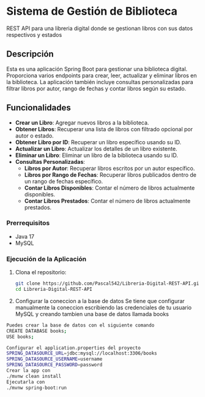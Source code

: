 #  Sistema de Gestión de Biblioteca
REST API para una libreria digital donde se gestionan libros con sus datos respectivos y estados

## Descripción

Esta es una aplicación Spring Boot para gestionar una biblioteca digital. Proporciona varios endpoints para crear, leer, actualizar y eliminar libros en la biblioteca. La aplicación también incluye consultas personalizadas para filtrar libros por autor, rango de fechas y contar libros según su estado.

## Funcionalidades

- **Crear un Libro**: Agregar nuevos libros a la biblioteca.
- **Obtener Libros**: Recuperar una lista de libros con filtrado opcional por autor o estado.
- **Obtener Libro por ID**: Recuperar un libro específico usando su ID.
- **Actualizar un Libro**: Actualizar los detalles de un libro existente.
- **Eliminar un Libro**: Eliminar un libro de la biblioteca usando su ID.
- **Consultas Personalizadas**:
  - **Libros por Autor**: Recuperar libros escritos por un autor específico.
  - **Libros por Rango de Fechas**: Recuperar libros publicados dentro de un rango de fechas específico.
  - **Contar Libros Disponibles**: Contar el número de libros actualmente disponibles.
  - **Contar Libros Prestados**: Contar el número de libros actualmente prestados.

### Prerrequisitos

- Java 17
- MySQL

### Ejecución de la Aplicación

1. Clona el repositorio:

   ```bash
   git clone https://github.com/Pascal542/Libreria-Digital-REST-API.git
   cd Libreria-Digital-REST-API

2. Configurar la coneccion a la base de datos
Se tiene que configurar manualmente la coneccion escribiendo las credenciales de tu usuario MySQL
y creando tambien una base de datos llamada books

  ```bash
Puedes crear la base de datos con el siguiente comando
  CREATE DATABASE books;
  USE books; 

Configurar el application.properties del proyecto
  SPRING_DATASOURCE_URL=jdbc:mysql://localhost:3306/books 
  SPRING_DATASOURCE_USERNAME=username
  SPRING_DATASOURCE_PASSWORD=password
Crear la app con
./mvnw clean install
Ejecutarla con 
./mvnw spring-boot:run
